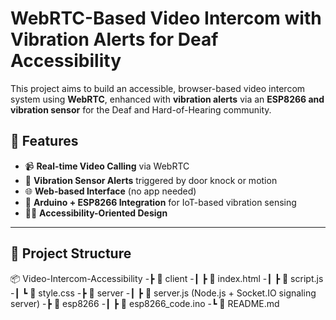 # WebRTC-Based Video Intercom with Vibration Alerts for Deaf Accessibility

This project aims to build an accessible, browser-based video intercom system using **WebRTC**, enhanced with **vibration alerts** via an **ESP8266 and vibration sensor** for the Deaf and Hard-of-Hearing community.

## 🚀 Features

- 📹 **Real-time Video Calling** via WebRTC
- 🔔 **Vibration Sensor Alerts** triggered by door knock or motion
- 🌐 **Web-based Interface** (no app needed)
- 🔌 **Arduino + ESP8266 Integration** for IoT-based vibration sensing
- 🧏‍♂️ **Accessibility-Oriented Design**

---

## 📁 Project Structure

📦 Video-Intercom-Accessibility
-┣ 📂 client
-┃ ┣ 📜 index.html
-┃ ┣ 📜 script.js
-┃ ┗ 📜 style.css
-┣ 📂 server
-┃ ┣ 📜 server.js (Node.js + Socket.IO signaling server)
-┣ 📂 esp8266
-┃ ┣ 📜 esp8266_code.ino
-┗ 📜 README.md
